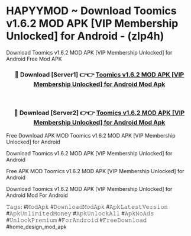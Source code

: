 # HAPYYMOD ~ Download Toomics v1.6.2 MOD APK [VIP Membership Unlocked] for Android - (zlp4h)
Download Toomics v1.6.2 MOD APK [VIP Membership Unlocked] for Android Free Mod APK

<div align="center">
<h3>🔴 Download [Server1] 👉👉 <a href="https://apk-comot.site?title=Toomics_v1.6.2_MOD_APK_[VIP_Membership_Unlocked]_for_Android">Toomics v1.6.2 MOD APK [VIP Membership Unlocked] for Android Mod Apk</a></h3><br>

<h3>🔴 Download [Server2] 👉👉 <a href="https://apk-comot.site?title=Toomics_v1.6.2_MOD_APK_[VIP_Membership_Unlocked]_for_Android">Toomics v1.6.2 MOD APK [VIP Membership Unlocked] for Android Mod Apk</a></h3>
</div>


Free Download APK MOD Toomics v1.6.2 MOD APK [VIP Membership Unlocked] for Android

Download Toomics v1.6.2 MOD APK [VIP Membership Unlocked] for Android 

Free APK MOD Toomics v1.6.2 MOD APK [VIP Membership Unlocked] for Android 

Download Toomics v1.6.2 MOD APK [VIP Membership Unlocked] for Android Mod For Android

𝚃𝚊𝚐𝚜: #𝙼𝚘𝚍𝙰𝚙𝚔 #𝙳𝚘𝚠𝚗𝚕𝚘𝚊𝚍𝙼𝚘𝚍𝙰𝚙𝚔 #𝙰𝚙𝚔𝙻𝚊𝚝𝚎𝚜𝚝𝚅𝚎𝚛𝚜𝚒𝚘𝚗 #𝙰𝚙𝚔𝚄𝚗𝚕𝚒𝚖𝚒𝚝𝚎𝚍𝙼𝚘𝚗𝚎𝚢 #𝙰𝚙𝚔𝚄𝚗𝚕𝚘𝚌𝚔𝙰𝚕𝚕 #𝙰𝚙𝚔𝙽𝚘𝙰𝚍𝚜 #𝚄𝚗𝚕𝚘𝚌𝚔𝙿𝚛𝚎𝚖𝚒𝚞𝚖 #𝙵𝚘𝚛𝙰𝚗𝚍𝚛𝚘𝚒𝚍 #𝙵𝚛𝚎𝚎𝙳𝚘𝚠𝚗𝚕𝚘𝚊𝚍 #home_design_mod_apk